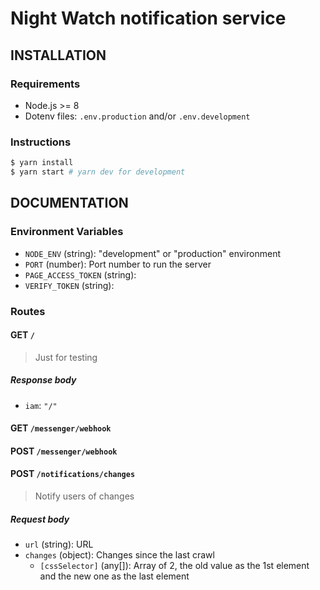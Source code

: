 # Night Watch notification service

## INSTALLATION

### Requirements

- Node.js >= 8
- Dotenv files: `.env.production` and/or `.env.development`

### Instructions

```bash
$ yarn install
$ yarn start # yarn dev for development
```

## DOCUMENTATION

### Environment Variables

- `NODE_ENV` (string): "development" or "production" environment
- `PORT` (number): Port number to run the server
- `PAGE_ACCESS_TOKEN` (string):
- `VERIFY_TOKEN` (string):

### Routes

#### GET `/`

> Just for testing

##### Response body

- `iam`: `"/"`

#### GET `/messenger/webhook`

#### POST `/messenger/webhook`

#### POST `/notifications/changes`

> Notify users of changes

##### Request body

- `url` (string): URL
- `changes` (object): Changes since the last crawl
  - `[cssSelector]` (any[]): Array of 2, the old value as the 1st element and the new one as the last element
